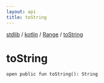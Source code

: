 ```yaml
---
layout: api
title: toString
---
```

[stdlib](../../index.html) / [kotlin](../index.html) / [Range](index.html) / [toString](toString.html)

# toString

```
open public fun toString(): String
```
